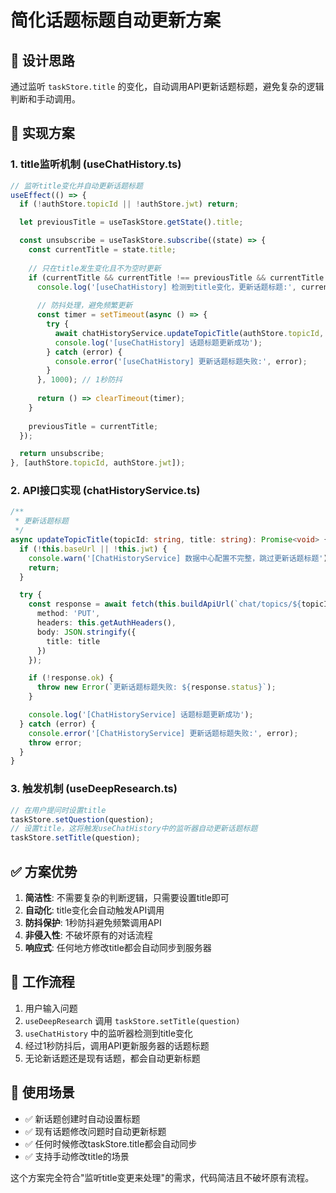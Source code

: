 # 简化话题标题自动更新方案

## 🎯 **设计思路**

通过监听 `taskStore.title` 的变化，自动调用API更新话题标题，避免复杂的逻辑判断和手动调用。

## 🔧 **实现方案**

### 1. **title监听机制** (useChatHistory.ts)

```typescript
// 监听title变化并自动更新话题标题
useEffect(() => {
  if (!authStore.topicId || !authStore.jwt) return;

  let previousTitle = useTaskStore.getState().title;

  const unsubscribe = useTaskStore.subscribe((state) => {
    const currentTitle = state.title;
    
    // 只在title发生变化且不为空时更新
    if (currentTitle && currentTitle !== previousTitle && currentTitle.trim()) {
      console.log('[useChatHistory] 检测到title变化，更新话题标题:', currentTitle);
      
      // 防抖处理，避免频繁更新
      const timer = setTimeout(async () => {
        try {
          await chatHistoryService.updateTopicTitle(authStore.topicId, currentTitle);
          console.log('[useChatHistory] 话题标题更新成功');
        } catch (error) {
          console.error('[useChatHistory] 更新话题标题失败:', error);
        }
      }, 1000); // 1秒防抖
      
      return () => clearTimeout(timer);
    }
    
    previousTitle = currentTitle;
  });

  return unsubscribe;
}, [authStore.topicId, authStore.jwt]);
```

### 2. **API接口实现** (chatHistoryService.ts)

```typescript
/**
 * 更新话题标题
 */
async updateTopicTitle(topicId: string, title: string): Promise<void> {
  if (!this.baseUrl || !this.jwt) {
    console.warn('[ChatHistoryService] 数据中心配置不完整，跳过更新话题标题');
    return;
  }

  try {
    const response = await fetch(this.buildApiUrl(`chat/topics/${topicId}`), {
      method: 'PUT',
      headers: this.getAuthHeaders(),
      body: JSON.stringify({
        title: title
      })
    });

    if (!response.ok) {
      throw new Error(`更新话题标题失败: ${response.status}`);
    }

    console.log('[ChatHistoryService] 话题标题更新成功');
  } catch (error) {
    console.error('[ChatHistoryService] 更新话题标题失败:', error);
    throw error;
  }
}
```

### 3. **触发机制** (useDeepResearch.ts)

```typescript
// 在用户提问时设置title
taskStore.setQuestion(question);
// 设置title，这将触发useChatHistory中的监听器自动更新话题标题
taskStore.setTitle(question);
```

## ✅ **方案优势**

1. **简洁性**: 不需要复杂的判断逻辑，只需要设置title即可
2. **自动化**: title变化会自动触发API调用
3. **防抖保护**: 1秒防抖避免频繁调用API
4. **非侵入性**: 不破坏原有的对话流程
5. **响应式**: 任何地方修改title都会自动同步到服务器

## 🔄 **工作流程**

1. 用户输入问题
2. `useDeepResearch` 调用 `taskStore.setTitle(question)`
3. `useChatHistory` 中的监听器检测到title变化
4. 经过1秒防抖后，调用API更新服务器的话题标题
5. 无论新话题还是现有话题，都会自动更新标题

## 🚀 **使用场景**

- ✅ 新话题创建时自动设置标题
- ✅ 现有话题修改问题时自动更新标题  
- ✅ 任何时候修改taskStore.title都会自动同步
- ✅ 支持手动修改title的场景

这个方案完全符合"监听title变更来处理"的需求，代码简洁且不破坏原有流程。
